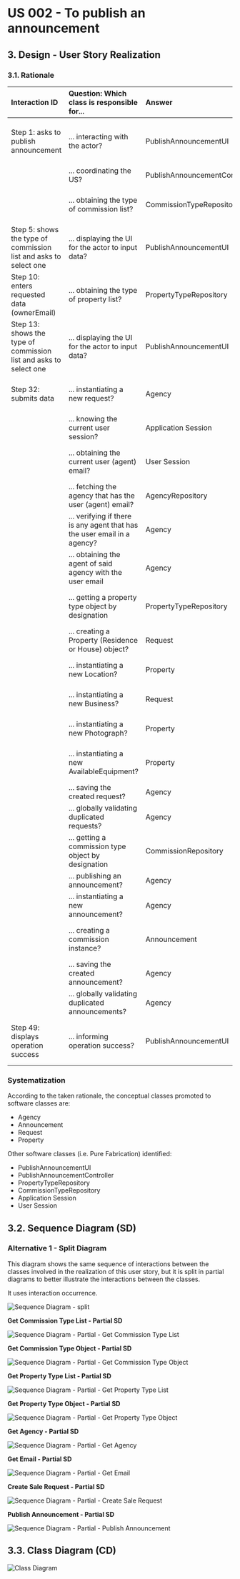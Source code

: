 # US 002 - To publish an announcement

## 3. Design - User Story Realization

### 3.1. Rationale

| Interaction ID                                                    | Question: Which class is responsible for...                              | Answer                        | Justification (with patterns)                                                                                 |
|:------------------------------------------------------------------|:-------------------------------------------------------------------------|:------------------------------|:--------------------------------------------------------------------------------------------------------------|
| Step 1: asks to publish announcement                              | ... interacting with the actor?                                          | PublishAnnouncementUI         | Pure Fabrication: there is no reason to assign this responsibility to any existing class in the Domain Model. |
|                                                                   | ... coordinating the US?                                                 | PublishAnnouncementController | Controller.                                                                                                   |
|                                                                   | ... obtaining the type of commission list?                               | CommissionTypeRepository      | Information Expert: the types of commission are the same for all the agents; Pure Fabrication.                |
| Step 5: shows the type of commission list and asks to select one	 | ... displaying the UI for the actor to input data?                       | PublishAnnouncementUI         | Pure Fabrication: there is no reason to assign this responsibility to any existing class in the Domain Model. |
| Step 10: enters requested data (ownerEmail)                       | ... obtaining the type of property list?                                 | PropertyTypeRepository        | Information Expert: the types of properties are the same for all announcements/properties; Pure Fabrication.  |
| Step 13: shows the type of commission list and asks to select one | ... displaying the UI for the actor to input data?                       | PublishAnnouncementUI         | Pure Fabrication: there is no reason to assign this responsibility to any existing class in the Domain Model. |
| Step 32: submits data                                             | ... instantiating a new request?                                         | Agency                        | Creator (Rule 1): in the Domain Model Agency is assigned (contains) Requests.                                 |
|                                                                   | ... knowing the current user session?                                    | Application Session           | Information Expert: has the necessary data.                                                                   |
|                                                                   | ... obtaining the current user (agent) email?                            | User Session                  | Information Expert: cf. User Authentication & Authorization component documentation.                          |
|                                                                   | ... fetching the agency that has the user (agent) email?                 | AgencyRepository              | Information Expert: contains all the agencies; Pure Fabrication.                                              |
|                                                                   | ... verifying if there is any agent that has the user email in a agency? | Agency                        | Information Expert: knows all its agents (employees).                                                         |
|                                                                   | ... obtaining the agent of said agency with the user email               | Agency                        | Information Expert: knows all its agents.                                                                     |
|                                                                   | ... getting a property type object by designation                        | PropertyTypeRepository        | Information Expert: knows the property types and has its descriptions; Pure Fabrication.                      |
|                                                                   | ... creating a Property (Residence or House) object?                     | Request                       | Creator (Rule 1/4): in the Domain Model Request has information about Property.                               |
|                                                                   | ... instantiating a new Location?                                        | Property                      | Creator (Rule 1): in the Domain Model Property contains Location.                                             |
|                                                                   | ... instantiating a new Business?                                        | Request                       | Creator (Rule 1): in the Domain Model Request aggregates Business                                             |
|                                                                   | ... instantiating a new Photograph?                                      | Property                      | Creator (Rule 1): in the Domain Model Property contains Photograph.                                           |
|                                                                   | ... instantiating a new AvailableEquipment?                              | Property                      | Creator (Rule 1): in the Domain Model Property contains AvailableEquipment.                                   |
|                                                                   | ... saving the created request?                                          | Agency                        | Agency: owns all its requests.                                                                                |
|                                                                   | ... globally validating duplicated requests?                             | Agency                        | Information Expert: knows all requests.                                                                       |
|                                                                   | ... getting a commission type object by designation                      | CommissionRepository          | Information Expert: knows the commission types and has its descriptions; Pure Fabrication.                    |
|                                                                   | ... publishing an announcement?                                          | Agency                        | Information Expert: owns all its announcements.                                                               |
|                                                                   | ... instantiating a new announcement?                                    | Agency                        | Creator (Rule 1): in the Domain Model Agency owns Announcements.                                              |
|                                                                   | ... creating a commission instance?                                      | Announcement                  | Creator (Rule 1): in the Domain Model Announcement contains Commission.                                       |
|                                                                   | ... saving the created announcement?                                     | Agency                        | Agency: owns all its announcements.                                                                           |
|                                                                   | ... globally validating duplicated announcements?                        | Agency                        | Information Expert: knows all announcements instances.                                                        |
| Step 49: displays operation success 	                             | ... informing operation success?                                         | PublishAnnouncementUI         | Pure Fabrication: there is no reason to assign this responsibility to any existing class in the Domain Model. |

### Systematization ##

According to the taken rationale, the conceptual classes promoted to software classes are:

* Agency
* Announcement
* Request
* Property

Other software classes (i.e. Pure Fabrication) identified:

* PublishAnnouncementUI
* PublishAnnouncementController
* PropertyTypeRepository
* CommissionTypeRepository
* Application Session
* User Session

## 3.2. Sequence Diagram (SD)

### Alternative 1 - Split Diagram

This diagram shows the same sequence of interactions between the classes involved in the realization of this user story,
but it is split in partial diagrams to better illustrate the interactions between the classes.

It uses interaction occurrence.

![Sequence Diagram - split](svg/us002-sequence-diagram-split.svg)

**Get Commission Type List - Partial SD**

![Sequence Diagram - Partial - Get Commission Type List ](svg/us002-sequence-diagram-partial-get-commission-type-list.svg)

**Get Commission Type Object - Partial SD**

![Sequence Diagram - Partial - Get Commission Type Object](svg/us002-sequence-diagram-partial-get-commission-type.svg)

**Get Property Type List - Partial SD**

![Sequence Diagram - Partial - Get Property Type List](svg/us002-sequence-diagram-partial-get-property-type-list.svg)

**Get Property Type Object - Partial SD**

![Sequence Diagram - Partial - Get Property Type Object](svg/us002-sequence-diagram-partial-get-property-type.svg)

**Get Agency - Partial SD**

![Sequence Diagram - Partial - Get Agency](svg/us002-sequence-diagram-partial-get-agency.svg)

**Get Email - Partial SD**

![Sequence Diagram - Partial - Get Email](svg/us002-sequence-diagram-partial-get-email.svg)

**Create Sale Request - Partial SD**

![Sequence Diagram - Partial - Create Sale Request ](svg/us002-sequence-diagram-partial-create-sale-request.svg)

**Publish Announcement - Partial SD**

![Sequence Diagram - Partial - Publish Announcement](svg/us002-sequence-diagram-partial-publish-announcement.svg)

## 3.3. Class Diagram (CD)

![Class Diagram](svg/us002-class-diagram.svg)